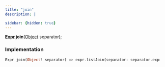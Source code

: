 ```yaml
---
title: "join"
description: |

sidebar: {hidden: true}
---
```

<span class="dart-code"><strong>[Expr] join</strong>(<span class="nobr">[Object] separator</span>);</span>


### Implementation
```dart
Expr join(Object? separator) => expr.listJoin(separator: separator.expr);
```

[Expr]: /reference/classes/expr/
[Object]: https://api.flutter.dev/flutter/dart-core/Object-class.html